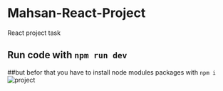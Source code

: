 # Mahsan-React-Project
React project task
## Run code with `npm run dev` 
##but befor that you have to install node modules packages with `npm i `
![project](https://github.com/MohammadSobhanSaffary/Mahsan-React-Project/assets/96923486/d6df4a77-718c-429c-8138-5229271f101c)
